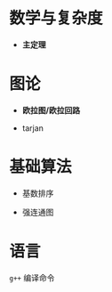 # 数学与复杂度

 - **主定理**

# 图论

 - **欧拉图/欧拉回路**

 - tarjan

# 基础算法

 - 基数排序

 - 强连通图

# 语言

 ``g++`` 编译命令